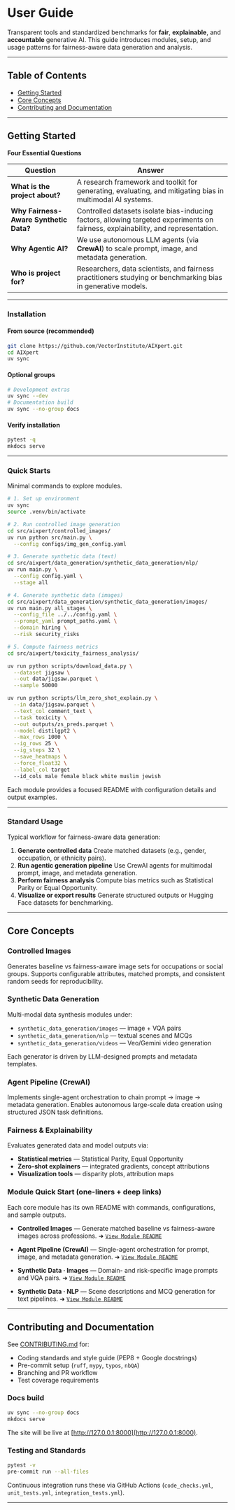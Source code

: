 # User Guide

Transparent tools and standardized benchmarks for **fair**, **explainable**, and **accountable** generative AI. This guide introduces modules, setup, and usage patterns for fairness-aware data generation and analysis.

---

## Table of Contents

- [Getting Started](#getting-started)
- [Core Concepts](#core-concepts)
- [Contributing and Documentation](#contributing-and-documentation)

---

## Getting Started

**Four Essential Questions**

| Question | Answer |
|-----------|---------|
| **What is the project about?** | A research framework and toolkit for generating, evaluating, and mitigating bias in multimodal AI systems. |
| **Why Fairness-Aware Synthetic Data?** | Controlled datasets isolate bias-inducing factors, allowing targeted experiments on fairness, explainability, and representation. |
| **Why Agentic AI?** | We use autonomous LLM agents (via **CrewAI**) to scale prompt, image, and metadata generation. |
| **Who is project for?** | Researchers, data scientists, and fairness practitioners studying or benchmarking bias in generative models. |

---

### Installation

#### From source (recommended)

```bash
git clone https://github.com/VectorInstitute/AIXpert.git
cd AIXpert
uv sync
```

#### Optional groups

```bash
# Development extras
uv sync --dev
# Documentation build
uv sync --no-group docs
```

#### Verify installation

```bash
pytest -q
mkdocs serve
```

---

### Quick Starts

Minimal commands to explore modules.

```bash
# 1. Set up environment
uv sync
source .venv/bin/activate

# 2. Run controlled image generation
cd src/aixpert/controlled_images/
uv run python src/main.py \
  --config configs/img_gen_config.yaml

# 3. Generate synthetic data (text)
cd src/aixpert/data_generation/synthetic_data_generation/nlp/
uv run main.py \
  --config config.yaml \
  --stage all

# 4. Generate synthetic data (images)
cd src/aixpert/data_generation/synthetic_data_generation/images/
uv run main.py all_stages \
  --config_file ../../config.yaml \
  --prompt_yaml prompt_paths.yaml \
  --domain hiring \
  --risk security_risks

# 5. Compute fairness metrics
cd src/aixpert/toxicity_fairness_analysis/

uv run python scripts/download_data.py \
  --dataset jigsaw \
  --out data/jigsaw.parquet \
  --sample 50000

uv run python scripts/llm_zero_shot_explain.py \
  --in data/jigsaw.parquet \
  --text_col comment_text \
  --task toxicity \
  --out outputs/zs_preds.parquet \
  --model distilgpt2 \
  --max_rows 1000 \
  --ig_rows 25 \
  --ig_steps 32 \
  --save_heatmaps \
  --force_float32 \
  --label_col target
  --id_cols male female black white muslim jewish
```

Each module provides a focused README with configuration details and output examples.

---

### Standard Usage

Typical workflow for fairness-aware data generation:

1. **Generate controlled data**
   Create matched datasets (e.g., gender, occupation, or ethnicity pairs).
2. **Run agentic generation pipeline**
   Use CrewAI agents for multimodal prompt, image, and metadata generation.
3. **Perform fairness analysis**
   Compute bias metrics such as Statistical Parity or Equal Opportunity.
4. **Visualize or export results**
   Generate structured outputs or Hugging Face datasets for benchmarking.

---

## Core Concepts

### Controlled Images

Generates baseline vs fairness-aware image sets for occupations or social groups.
Supports configurable attributes, matched prompts, and consistent random seeds for reproducibility.

### Synthetic Data Generation

Multi-modal data synthesis modules under:

* `synthetic_data_generation/images` — image + VQA pairs
* `synthetic_data_generation/nlp` — textual scenes and MCQs
* `synthetic_data_generation/videos` — Veo/Gemini video generation

Each generator is driven by LLM-designed prompts and metadata templates.

### Agent Pipeline (CrewAI)

Implements single-agent orchestration to chain prompt → image → metadata generation.
Enables autonomous large-scale data creation using structured JSON task definitions.


### Fairness & Explainability

Evaluates generated data and model outputs via:

* **Statistical metrics** — Statistical Parity, Equal Opportunity
* **Zero-shot explainers** — integrated gradients, concept attributions
* **Visualization tools** — disparity plots, attribution maps

### Module Quick Start (one-liners + deep links)

Each core module has its own README with commands, configurations, and sample outputs.

* **Controlled Images** — Generate matched baseline vs fairness-aware images across professions.
  ➜ [`View Module README`](https://github.com/VectorInstitute/AIXpert/blob/main/src/aixpert/controlled_images/README.md)

* **Agent Pipeline (CrewAI)** — Single-agent orchestration for prompt, image, and metadata generation.
  ➜ [`View Module README`](https://github.com/VectorInstitute/AIXpert/blob/main/src/aixpert/data_generation/agent_pipeline/README.md)

* **Synthetic Data · Images** — Domain- and risk-specific image prompts and VQA pairs.
  ➜ [`View Module README`](https://github.com/VectorInstitute/AIXpert/blob/main/src/aixpert/data_generation/synthetic_data_generation/images/README.md)

* **Synthetic Data · NLP** — Scene descriptions and MCQ generation for text pipelines.
  ➜ [`View Module README`](https://github.com/VectorInstitute/AIXpert/blob/main/src/aixpert/data_generation/synthetic_data_generation/nlp/README.md)


---

## Contributing and Documentation

See [CONTRIBUTING.md](https://github.com/VectorInstitute/AIXpert/blob/main/CONTRIBUTING.md) for:

* Coding standards and style guide (PEP8 + Google docstrings)
* Pre-commit setup (`ruff`, `mypy`, `typos`, `nbQA`)
* Branching and PR workflow
* Test coverage requirements

### Docs build

```bash
uv sync --no-group docs
mkdocs serve
```

The site will be live at [http://127.0.0.1:8000](http://127.0.0.1:8000).

### Testing and Standards

```bash
pytest -v
pre-commit run --all-files
```

Continuous integration runs these via GitHub Actions (`code_checks.yml`, `unit_tests.yml`, `integration_tests.yml`).

---
